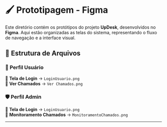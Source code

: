 # 🖌️ Prototipagem - Figma  
Este diretório contém os protótipos do projeto **UpDesk**, desenvolvidos no **Figma**. Aqui estão organizadas as telas do sistema, representando o fluxo de navegação e a interface visual.  

## 📂 Estrutura de Arquivos  

### 👤 Perfil Usuário  
🔹 **Tela de Login** → `LoginUsuario.png`  
🔹 **Ver Chamados** → `Ver Chamados.png`  

### 🛡 Perfil Admin  
🔹 **Tela de Login** → `LoginUsuario.png`  
🔹 **Monitoramento Chamados** → `MonitoramentoChamados.png`  

---


